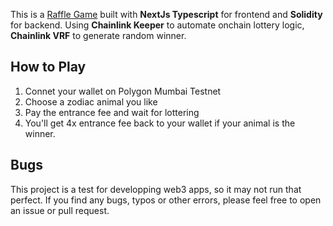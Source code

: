 This is a [Raffle Game](https://zodia-animal-dapp.vercel.app/) built with <strong>NextJs Typescript</strong> for frontend and <strong>Solidity</strong> for backend. Using <strong>Chainlink Keeper</strong> to automate onchain lottery logic, <strong>Chainlink VRF</strong> to generate random winner.

## How to Play 

1. Connet your wallet on Polygon Mumbai Testnet
2. Choose a zodiac animal you like
3. Pay the entrance fee and wait for lottering
4. You'll get 4x entrance fee back to your wallet if your animal is the winner.

## Bugs
This project is a test for developping web3 apps, so it may not run that perfect. If you find any bugs, typos or other errors, please feel free to open an issue or pull request. 
